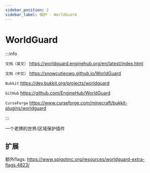 ```yaml
---
sidebar_position: 2
sidebar_label: 保护 - WorldGuard
---
```


# WorldGuard

:::info

`文档（英文）` https://worldguard.enginehub.org/en/latest/index.html

`文档（中文）` https://snowcutieowo.github.io/WorldGuard

`Bukkit` https://dev.bukkit.org/projects/worldguard

`GitHub` https://github.com/EngineHub/WorldGuard

`CurseForge` https://www.curseforge.com/minecraft/bukkit-plugins/worldguard

:::

一个老牌的世界/区域保护插件

## 扩展

额外flags: https://www.spigotmc.org/resources/worldguard-extra-flags.4823/
